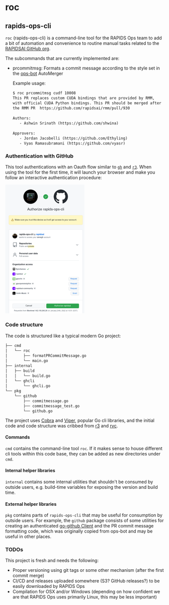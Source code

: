 # roc
## rapids-ops-cli

`roc` (rapids-ops-cli) is a command-line tool for the RAPIDS Ops team to add a bit of automation and convenience to routine manual tasks related to the [RAPIDSAI GitHub org](https://github.com/rapidsai/).

The subcommands that are currently implemented are:
* prcommitmsg: Formats a commit message according to the style set in the [ops-bot](https://github.com/rapidsai/ops-bot) AutoMerger

  Example usage:
  ```
  $ roc prcommitmsg cudf 10008
  This PR replaces custom CUDA bindings that are provided by RMM, with official CUDA Python bindings. This PR should be merged after the RMM PR  https://github.com/rapidsai/rmm/pull/930
  
  Authors:
     - Ashwin Srinath (https://github.com/shwina)
  
  Approvers:
     - Jordan Jacobelli (https://github.com/Ethyling)
     - Vyas Ramasubramani (https://github.com/vyasr)
  ```

### Authentication with GitHub

This tool authentications with an Oauth flow similar to [`gh`](https://github.com/cli/cli) and [`r3`](https://github.com/adjschmidt8/r3). When using the tool for the first time, it will launch your browser and make you follow an interactive authentication procedure:

<img src=".github/oauth-flow.png" width="50%">

### Code structure

The code is structured like a typical modern Go project:
```
├── cmd
│   └── roc
│       ├── formatPRCommitMessage.go
│       └── main.go
├── internal
│   ├── build
│   │   └── build.go
│   └── ghcli
│       └── ghcli.go
└── pkg
    └── github
        ├── commitmessage.go
        ├── commitmessage_test.go
        └── github.go
```

The project uses [Cobra](https://github.com/spf13/cobra) and [Viper](https://github.com/spf13/viper), popular Go cli libraries, and the initial code and code structure was cribbed from [r3](https://github.com/ajschmidt8/r3) and [rvc](https://github.com/rapidsai/rvc).

#### Commands

`cmd` contains the command-line tool `roc`. If it makes sense to house different cli tools within this code base, they can be added as new directories under `cmd`.

#### Internal helper libraries

`internal` contains some internal utilities that shouldn't be consumed by outside users, e.g. build-time variables for exposing the version and build time.

#### External helper libraries

`pkg` contains parts of `rapids-ops-cli` that may be useful for consumption by outside users. For example, the `github` package consists of some utilities for creating an authenticated [go-github Client](https://pkg.go.dev/github.com/google/go-github/v42/github#Client) and the PR commit message formatting code, which was originally copied from ops-bot and may be useful in other places.

### TODOs

This project is fresh and needs the following:
* Proper versioning using git tags or some other mechanism (after the first commit merge)
* CI/CD and releases uploaded somewhere (S3? GitHub releases?) to be easily downloaded by RAPIDS Ops
* Compilation for OSX and/or Windows (depending on how confident we are that RAPIDS Ops uses primarily Linux, this may be less important)
